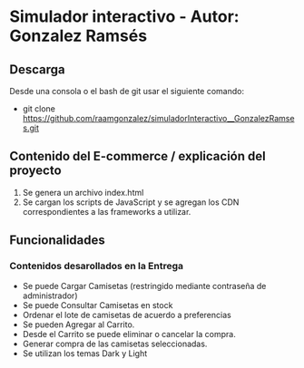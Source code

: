 # Simulador interactivo - Autor: Gonzalez Ramsés #

## Descarga ##
Desde una consola o el bash de git usar el siguiente comando:
- git clone https://github.com/raamgonzalez/simuladorInteractivo__GonzalezRamses.git

## Contenido del E-commerce / explicación del proyecto ##
1. Se genera un archivo index.html 
2. Se cargan los scripts de JavaScript y se agregan los CDN correspondientes a las frameworks a utilizar.

## Funcionalidades ##
### Contenidos desarollados en la Entrega ###
- Se puede Cargar Camisetas (restringido mediante contraseña de administrador)
- Se puede Consultar Camisetas en stock
- Ordenar el lote de camisetas de acuerdo a preferencias
- Se pueden Agregar al Carrito.
- Desde el Carrito se puede eliminar o cancelar la compra.
- Generar compra de las camisetas seleccionadas.
- Se utilizan los temas Dark y Light

